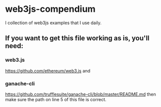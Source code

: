 # web3js-compendium
I collection of web3js examples that I use daily.

## If you want to get this file working as is, you'll need: 
### web3.js
https://github.com/ethereum/web3.js
and
### ganache-cli
https://github.com/trufflesuite/ganache-cli/blob/master/README.md
then make sure the path on line 5 of this file is correct.
